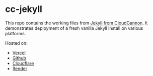 # cc-jekyll

This repo contains the working files from [Jekyll from CloudCannon](https://cloudcannon.com/tutorials/jekyll-tutorial/getting-started/). It demonstrates deployment of a fresh vanilla Jekyll install on various platforms.

Hosted on:
- [Vercel](https://cc-jekyll.vercel.app/)
- [Github](https://b00nw33.github.io/cc-jekyll/)
- [Cloudflare](https://cc-jekyll.pages.dev/)
- [Render](https://cc-jekyll.onrender.com/)